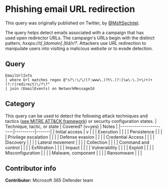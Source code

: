 # Phishing email URL redirection

This query was originally published on Twitter, by [@MsftSecIntel](https://twitter.com/MsftSecIntel).

The query helps detect emails associated with a campaign that has used open redirector URLs. The campaign's URLs begin with the distinct pattern, *hxxps://t[.]domain[.]tld/r/?*. Attackers use URL redirection to manipulate users into visiting a malicious website or to evade detection.

## Query

```
EmailUrlInfo
| where Url matches regex @"s?\:\/\/(?:www\.)?t\.(?:[\w\-\.]+\/+)+(?:r|redirect)\/?\?"
| join (EmailEvents) on NetworkMessageId
```

## Category

This query can be used to detect the following attack techniques and tactics ([see MITRE ATT&CK framework](https://attack.mitre.org/)) or security configuration states.
| Technique, tactic, or state | Covered? (v=yes) | Notes |
|------------------------|----------|-------|
| Initial access | v |  |
| Execution |  |  |
| Persistence |  |  |
| Privilege escalation |  |  |
| Defense evasion |  |  |
| Credential Access |  |  |
| Discovery |  |  |
| Lateral movement |  |  |
| Collection |  |  |
| Command and control |  |  |
| Exfiltration |  |  |
| Impact |  |  |
| Vulnerability |  |  |
| Exploit |  |  |
| Misconfiguration |  |  |
| Malware, component |  |  |
| Ransomware |  |  |

## Contributor info

**Contributor:** Microsoft 365 Defender team
